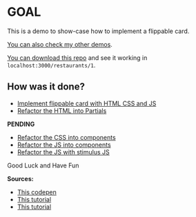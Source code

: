 # GOAL

This is a demo to show-case how to implement a flippable card.

[You can also check my other demos](https://github.com/andrerferrer/dedemos/blob/master/README.md#ded%C3%A9mos).

[You can download this repo](clone_this_repo.md) and see it working in `localhost:3000/restaurants/1`.

## How was it done?

* [Implement flippable card with HTML CSS and JS](https://github.com/andrerferrer/card-flip-demo/commit/b697cda721829019291e4790f5cac94c6c63871d)
* [Refactor the HTML into Partials](https://github.com/andrerferrer/card-flip-demo/commit/7732f4f2040aa06ad19240d70a8f1f7c6e2912b1)

**PENDING**
* [Refactor the CSS into components]()
* [Refactor the JS into components]()
* [Refactor the JS with stimulus JS]()

Good Luck and Have Fun

**Sources:**
* [This codepen ](https://codepen.io/wochap/pen/BzvOZp)
* [This tutorial](https://jefferson-cuartas.medium.com/how-to-create-a-flip-card-effect-using-javascript-767dd945210c)
* [This tutorial](https://www.w3schools.com/howto/howto_css_flip_card.asp)